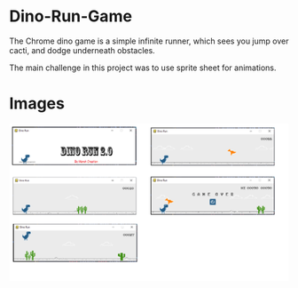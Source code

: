 # Dino-Run-Game
The Chrome dino game is a simple infinite runner, which sees you jump over cacti, and dodge underneath obstacles.

The main challenge in this project was to use sprite sheet for animations.

# Images

![](screenshot/screenshots.png)
